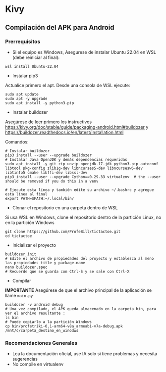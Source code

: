 # Kivy

## Compilación del APK para Android

### Prerrequisitos

* Si el equipo es Windows, Asegurese de instalar Ubuntu 22.04 en WSL (debe reiniciar al final):
```
wsl install Ubuntu-22.04 
```

* Instalar pip3

Actualice primero el apt. Desde una consola de WSL ejecute:

```
sudo apt update
sudo apt -y upgrade
sudo apt install -y python3-pip
```
* Instalar buildozer

Asegúrese de leer primero los instructivos https://kivy.org/doc/stable/guide/packaging-android.html#buildozer y https://buildozer.readthedocs.io/en/latest/installation.html

Comandos:

```
# Instalar buildozer
pip3 install --user --upgrade buildozer
# Instalar Java OpenJDK y demás dependencias requeridas
sudo apt install -y git zip unzip openjdk-17-jdk python3-pip autoconf libtool pkg-config zlib1g-dev libncurses5-dev libncursesw5-dev libtinfo5 cmake libffi-dev libssl-dev
pip3 install --user --upgrade Cython==0.29.33 virtualenv  # the --user should be removed if you do this in a venv

# Ejecute esta línea y también edite su archivo ~/.bashrc y agregue esta línea al final
export PATH=$PATH:~/.local/bin/
```

* Clonar el repositorio en una carpeta dentro de WSL

Si usa WSL en Windows, clone el repositorio dentro de la partición Linux, no en la partición Windows

```
git clone https://github.com/ProfeBill/tictactoe.git
cd tictactoe
```
* Inicializar el proyecto

```
buildozer init
# Edite el archivo de propiedades del proyecto y establezca al meno las propiedades title y package.name
nano buildozer.spec
# Recuerde que se guarda con Ctrl-S y se sale con Ctrl-X
```
  
* Compilar

**IMPORTANTE** Asegúrese de que el archivo principal de la aplicación se llame ```main.py```

```
buildozer -v android debug
# Una vez compilado, el APK queda almacenado en la carpeta bin, para ver el archivo resultante :
ls bin
# Puede copiarlo a la partición Windows
cp bin/profetriki-0.1-arm64-v8a_armeabi-v7a-debug.apk /mnt/c/carpeta_destino_en_winodws
```


### Recomendaciones Generales

- Lea la documentación oficial, use IA solo si tiene problemas y necesita sugerencias
- No compile en virtualenv
